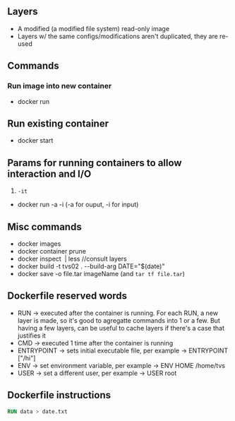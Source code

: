 ## Layers
- A modified (a modified file system) read-only image
- Layers w/ the same configs/modifications aren't duplicated, they are re-used

## Commands

### Run image into new container
- docker run 

## Run existing container
- docker start

## Params for running containers to allow interaction and I/O
1. `-it`
- docker run -a -i (-a for ouput, -i for input)

## Misc commands
- docker images
- docker container prune
- docker inspect <img> | less //consult layers
- docker build -t tvs02 . --build-arg DATE="$(date)"
- docker save -o file.tar imageName (and `tar tf file.tar`)

## Dockerfile reserved words
- RUN -> executed after the container is running. For each RUN, a new layer is made, so it's good to agregatte commands into 1 or a few. But having a few layers, can be useful to cache layers if there's a case that justifies it
- CMD -> executed 1 time after the container is running
- ENTRYPOINT -> sets initial executable file, per example -> ENTRYPOINT ["/hi"]
- ENV -> set environment variable, per example -> ENV HOME /home/tvs
- USER -> set a different user, per example -> USER root

## Dockerfile instructions
```dockerfile
RUN data > date.txt
```
